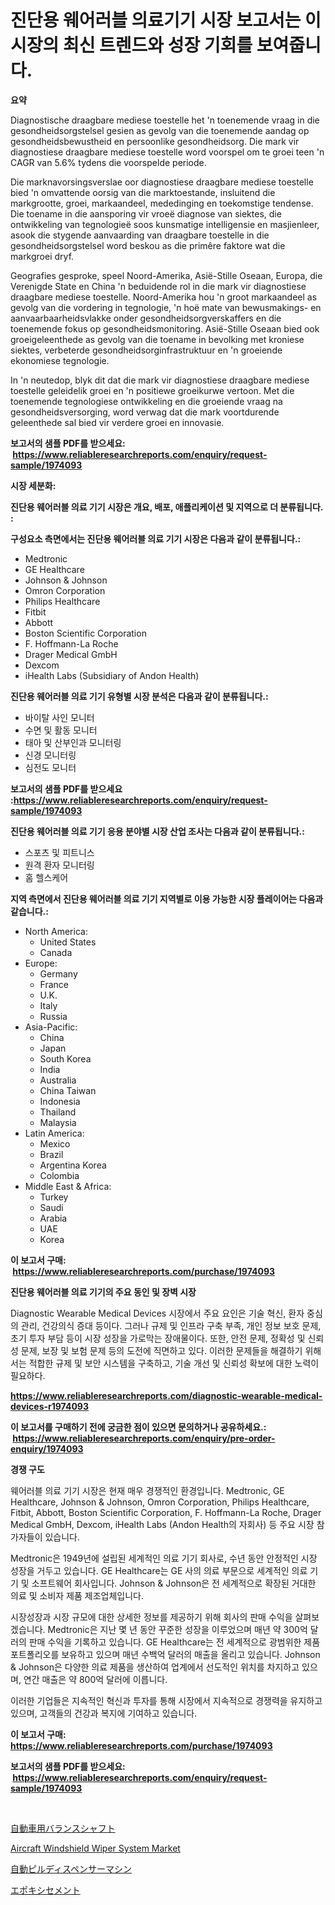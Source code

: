 <p><h1>진단용 웨어러블 의료기기 시장 보고서는 이 시장의 최신 트렌드와 성장 기회를 보여줍니다.</h1></p><p><strong>요약</strong></p>
<p><p>Diagnostische draagbare mediese toestelle het 'n toenemende vraag in die gesondheidsorgstelsel gesien as gevolg van die toenemende aandag op gesondheidsbewustheid en persoonlike gesondheidsorg. Die mark vir diagnostiese draagbare mediese toestelle word voorspel om te groei teen 'n CAGR van 5.6% tydens die voorspelde periode.</p><p>Die marknavorsingsverslae oor diagnostiese draagbare mediese toestelle bied 'n omvattende oorsig van die marktoestande, insluitend die markgrootte, groei, markaandeel, mededinging en toekomstige tendense. Die toename in die aansporing vir vroeë diagnose van siektes, die ontwikkeling van tegnologieë soos kunsmatige intelligensie en masjienleer, asook die stygende aanvaarding van draagbare toestelle in die gesondheidsorgstelsel word beskou as die primêre faktore wat die markgroei dryf.</p><p>Geografies gesproke, speel Noord-Amerika, Asië-Stille Oseaan, Europa, die Verenigde State en China 'n beduidende rol in die mark vir diagnostiese draagbare mediese toestelle. Noord-Amerika hou 'n groot markaandeel as gevolg van die vordering in tegnologie, 'n hoë mate van bewusmakings- en aanvaarbaarheidsvlakke onder gesondheidsorgverskaffers en die toenemende fokus op gesondheidsmonitoring. Asië-Stille Oseaan bied ook groeigeleenthede as gevolg van die toename in bevolking met kroniese siektes, verbeterde gesondheidsorginfrastruktuur en 'n groeiende ekonomiese tegnologie.</p><p>In 'n neutedop, blyk dit dat die mark vir diagnostiese draagbare mediese toestelle geleidelik groei en 'n positiewe groeikurwe vertoon. Met die toenemende tegnologiese ontwikkeling en die groeiende vraag na gesondheidsversorging, word verwag dat die mark voortdurende geleenthede sal bied vir verdere groei en innovasie.</p></p>
<p><strong>보고서의 샘플 PDF를 받으세요: &nbsp;<a href="https://www.reliableresearchreports.com/enquiry/request-sample/1974093">https://www.reliableresearchreports.com/enquiry/request-sample/1974093</a></strong></p>
<p><strong>시장 세분화:</strong></p>
<p><strong> 진단용 웨어러블 의료 기기 시장은 개요, 배포, 애플리케이션 및 지역으로 더 분류됩니다. :</strong></p>
<p><strong>구성요소 측면에서는 진단용 웨어러블 의료 기기 시장은 다음과 같이 분류됩니다.:</strong></p>
<p><ul><li>Medtronic</li><li>GE Healthcare</li><li>Johnson & Johnson</li><li>Omron Corporation</li><li>Philips Healthcare</li><li>Fitbit</li><li>Abbott</li><li>Boston Scientific Corporation</li><li>F. Hoffmann-La Roche</li><li>Drager Medical GmbH</li><li>Dexcom</li><li>iHealth Labs (Subsidiary of Andon Health)</li></ul></p>
<p><strong> 진단용 웨어러블 의료 기기 유형별 시장 분석은 다음과 같이 분류됩니다.:</strong></p>
<p><ul><li>바이탈 사인 모니터</li><li>수면 및 활동 모니터</li><li>태아 및 산부인과 모니터링</li><li>신경 모니터링</li><li>심전도 모니터</li></ul></p>
<p><strong>보고서의 샘플 PDF를 받으세요 :<a href="https://www.reliableresearchreports.com/enquiry/request-sample/1974093">https://www.reliableresearchreports.com/enquiry/request-sample/1974093</a></strong></p>
<p><strong> 진단용 웨어러블 의료 기기 응용 분야별 시장 산업 조사는 다음과 같이 분류됩니다.:</strong></p>
<p><ul><li>스포츠 및 피트니스</li><li>원격 환자 모니터링</li><li>홈 헬스케어</li></ul></p>
<p><strong>지역 측면에서 진단용 웨어러블 의료 기기 지역별로 이용 가능한 시장 플레이어는 다음과 같습니다.:</strong></p>
<p><ul>
    <li>
        North America:
        <ul>
            <li>United States</li>
            <li>Canada</li>
        </ul>
    </li>
    <li>
        Europe:
        <ul>
            <li>Germany</li>
            <li>France</li>
            <li>U.K.</li>
            <li>Italy</li>
            <li>Russia</li>
        </ul>
    </li>
    <li>
        Asia-Pacific:
        <ul>
            <li>China</li>
            <li>Japan</li>
            <li>South Korea</li>
            <li>India</li>
            <li>Australia</li>
            <li>China Taiwan</li>
            <li>Indonesia</li>
            <li>Thailand</li>
            <li>Malaysia</li>
        </ul>
    </li>
    <li>
        Latin America:
        <ul>
            <li>Mexico</li>
            <li>Brazil</li>
            <li>Argentina Korea</li>
            <li>Colombia</li>
        </ul>
    </li>
    <li>
        Middle East & Africa:
        <ul>
            <li>Turkey</li>
            <li>Saudi</li>
            <li>Arabia</li>
            <li>UAE</li>
            <li>Korea</li>
        </ul>
    </li>
    </ul></p>
<p><strong>이 보고서 구매: &nbsp;<a href="https://www.reliableresearchreports.com/purchase/1974093">https://www.reliableresearchreports.com/purchase/1974093</a></strong></p>
<p><strong>진단용 웨어러블 의료 기기의 주요 동인 및 장벽 시장</strong></p>
<p><p>Diagnostic Wearable Medical Devices 시장에서 주요 요인은 기술 혁신, 환자 중심의 관리, 건강의식 증대 등이다. 그러나 규제 및 인프라 구축 부족, 개인 정보 보호 문제, 초기 투자 부담 등이 시장 성장을 가로막는 장애물이다. 또한, 안전 문제, 정확성 및 신뢰성 문제, 보장 및 보험 문제 등의 도전에 직면하고 있다. 이러한 문제들을 해결하기 위해서는 적합한 규제 및 보안 시스템을 구축하고, 기술 개선 및 신뢰성 확보에 대한 노력이 필요하다.</p></p>
<p><strong><a href="https://www.reliableresearchreports.com/diagnostic-wearable-medical-devices-r1974093">https://www.reliableresearchreports.com/diagnostic-wearable-medical-devices-r1974093</a></strong></p>
<p><strong>이 보고서를 구매하기 전에 궁금한 점이 있으면 문의하거나 공유하세요.: &nbsp;<a href="https://www.reliableresearchreports.com/enquiry/pre-order-enquiry/1974093">https://www.reliableresearchreports.com/enquiry/pre-order-enquiry/1974093</a></strong></p>
<p><strong>경쟁 구도</strong></p>
<p><p>웨어러블 의료 기기 시장은 현재 매우 경쟁적인 환경입니다. Medtronic, GE Healthcare, Johnson & Johnson, Omron Corporation, Philips Healthcare, Fitbit, Abbott, Boston Scientific Corporation, F. Hoffmann-La Roche, Drager Medical GmbH, Dexcom, iHealth Labs (Andon Health의 자회사) 등 주요 시장 참가자들이 있습니다.</p><p>Medtronic은 1949년에 설립된 세계적인 의료 기기 회사로, 수년 동안 안정적인 시장 성장을 거두고 있습니다. GE Healthcare는 GE 사의 의료 부문으로 세계적인 의료 기기 및 소프트웨어 회사입니다. Johnson & Johnson은 전 세계적으로 확장된 거대한 의료 및 소비자 제품 제조업체입니다.</p><p>시장성장과 시장 규모에 대한 상세한 정보를 제공하기 위해 회사의 판매 수익을 살펴보겠습니다. Medtronic은 지난 몇 년 동안 꾸준한 성장을 이루었으며 매년 약 300억 달러의 판매 수익을 기록하고 있습니다. GE Healthcare는 전 세계적으로 광범위한 제품 포트폴리오를 보유하고 있으며 매년 수백억 달러의 매출을 올리고 있습니다. Johnson & Johnson은 다양한 의료 제품을 생산하여 업계에서 선도적인 위치를 차지하고 있으며, 연간 매출은 약 800억 달러에 이릅니다.</p><p>이러한 기업들은 지속적인 혁신과 투자를 통해 시장에서 지속적으로 경쟁력을 유지하고 있으며, 고객들의 건강과 복지에 기여하고 있습니다.</p></p>
<p><strong>이 보고서 구매: &nbsp; <a href="https://www.reliableresearchreports.com/purchase/1974093">https://www.reliableresearchreports.com/purchase/1974093</a></strong></p>
<p><strong>보고서의 샘플 PDF를 받으세요: &nbsp;<a href="https://www.reliableresearchreports.com/enquiry/request-sample/1974093">https://www.reliableresearchreports.com/enquiry/request-sample/1974093</a></strong><strong></strong></p>
<p>&nbsp;</p>
<p><p><a href="https://medium.com/@lewisbechtelar1964/%E8%87%AA%E5%8B%95%E8%BB%8A%E7%94%A8%E3%83%90%E3%83%A9%E3%83%B3%E3%82%B9%E3%82%B7%E3%83%A3%E3%83%95%E3%83%88%E5%B8%82%E5%A0%B4%E3%81%AF-2031%E5%B9%B4%E3%81%BE%E3%81%A7%E3%81%AE%E5%B8%82%E5%A0%B4%E3%82%B7%E3%82%A7%E3%82%A2-%E3%82%B5%E3%82%A4%E3%82%BA-%E4%BA%88%E6%B8%AC%E3%82%92%E9%87%8D%E7%82%B9%E7%9A%84%E3%81%AB%E5%8F%96%E3%82%8A%E7%B5%84%E3%82%93%E3%81%A7%E3%81%84%E3%81%BE%E3%81%99-6ff997ab51aa">自動車用バランスシャフト</a></p><p><a href="https://github.com/mancsybtousav/Market-Research-Report-List-2/blob/main/aircraft-windshield-wiper-system-market.md">Aircraft Windshield Wiper System Market</a></p><p><a href="https://medium.com/@lewisbechtelar1964/%E8%87%AA%E5%8B%95%E9%8C%A0%E5%89%A4%E3%83%87%E3%82%A3%E3%82%B9%E3%83%9A%E3%83%B3%E3%82%B5%E3%83%BC%E6%A9%9F%E5%99%A8%E5%B8%82%E5%A0%B4-%E5%B8%82%E5%A0%B4cagr-%E5%B8%82%E5%A0%B4%E5%8B%95%E5%90%91-%E3%81%8A%E3%82%88%E3%81%B3%E6%88%90%E9%95%B7%E6%88%A6%E7%95%A5%E3%81%AB%E9%96%A2%E3%81%99%E3%82%8B%E6%B4%9E%E5%AF%9F-f3bb16162d0d">自動ピルディスペンサーマシン</a></p><p><a href="https://github.com/KaydenJohns1964/Market-Research-Report-List-1/blob/main/890101329600.md">エポキシセメント</a></p></p>